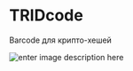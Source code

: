 
# TRIDcode
Barcode для крипто-хешей

![enter image description here](http://sagleft.ru/projects/TRID/trid_code.png)
